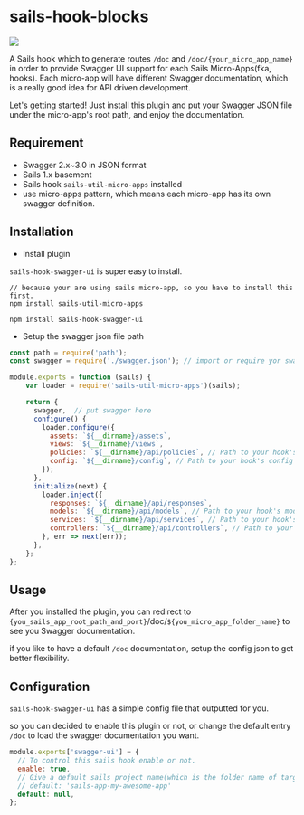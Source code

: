 # sails-hook-blocks

![](example.png)

A Sails hook which to generate routes `/doc` and `/doc/{your_micro_app_name}` in order to provide Swagger UI support for each Sails Micro-Apps(fka, hooks). Each micro-app will have different Swagger documentation, which is a really good idea for API driven development.

Let's getting started! Just install this plugin and put your Swagger JSON file under the micro-app's root path, and enjoy the documentation.

## Requirement

- Swagger 2.x~3.0 in JSON format
- Sails 1.x basement
- Sails hook `sails-util-micro-apps` installed
- use micro-apps pattern, which means each micro-app has its own swagger definition.

## Installation

- Install plugin

`sails-hook-swagger-ui` is super easy to install.

```shell
// because your are using sails micro-app, so you have to install this first.
npm install sails-util-micro-apps

npm install sails-hook-swagger-ui
```

- Setup the swagger json file path

```javascript
const path = require('path');
const swagger = require('./swagger.json'); // import or require yor swagge here

module.exports = function (sails) {
    var loader = require('sails-util-micro-apps')(sails);

    return {
      swagger,  // put swagger here
      configure() {
        loader.configure({
          assets: `${__dirname}/assets`,
          views: `${__dirname}/views`,
          policies: `${__dirname}/api/policies`, // Path to your hook's policies
          config: `${__dirname}/config`, // Path to your hook's config
        });
      },
      initialize(next) {
        loader.inject({
          responses: `${__dirname}/api/responses`,
          models: `${__dirname}/api/models`, // Path to your hook's models
          services: `${__dirname}/api/services`, // Path to your hook's services
          controllers: `${__dirname}/api/controllers`, // Path to your hook's controllers
        }, err => next(err));
      },
    };
};

```

## Usage

After you installed the plugin, you can redirect to `{you_sails_app_root_path_and_port}`/doc/`${you_micro_app_folder_name}` to see you Swagger documentation.

if you like to have a default `/doc` documentation, setup the config json to get better flexibility.

## Configuration

`sails-hook-swagger-ui` has a simple config file that outputted for you.

so you can decided to enable this plugin or not, or change the default entry `/doc` to load the swagger documentation you want.

```javascript
module.exports['swagger-ui'] = {
  // To control this sails hook enable or not.
  enable: true,
  // Give a default sails project name(which is the folder name of target hook), or keep it null to set no default one.
  // default: 'sails-app-my-awesome-app'
  default: null,
};
```
